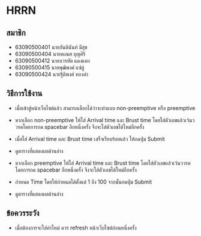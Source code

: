 # HRRN

## สมาชิก
- 63090500401 นายกันตินันท์ มีสุข
- 63090500404 นายคเณศ บุญศิริ
- 63090500412 นายบวรทัต แดงแตง
- 63090500415 นายพุฒิพงศ์ แซ่ลู่
- 63090500424 นายฐิติพงศ์ ทองคำ

## วิธีการใช้งาน
- เมื่อเข้าสู่หน้าเว็บไซต์แล้ว สามารถเลือกได้ว่าจะทำแบบ non-preemptive หรือ preemptive
- หากเลือก non-preemptive ให้ใส่ Arrival time และ Brust time โดยใส่ตัวเลขแล้วเว้นววรคโดยการกด spacebar อีกหนึ่งครั้ง จึงจะใส่ตัวเลขได้ใหม่อีกครั้ง
- เมื่อใส่ Arrival time และ Brust time เสร็จเรียบร้อยแล้ว ให้กดปุ่ม Submit
- ดูตารางที่แสดงผลด้านล่าง

- หากเลือก preemptive ให้ใส่ Arrival time และ Brust time โดยใส่ตัวเลขแล้วเว้นววรคโดยการกด spacebar อีกหนึ่งครั้ง จึงจะใส่ตัวเลขได้ใหม่อีกครั้ง
- กำหนด Time โดยให้กำหนดได้ตั้งแต่ 1 ถึง 100 จากนั้นกดปุ่ม Submit
- ดูตารางที่แสดงผลด้านล่าง

## ข้อควรระวัง
- เมื่อต้องการจะใส่ค่าใหม่ ควร refresh หน้าเว็บไซต์ก่อนหนึ่งครั้ง
